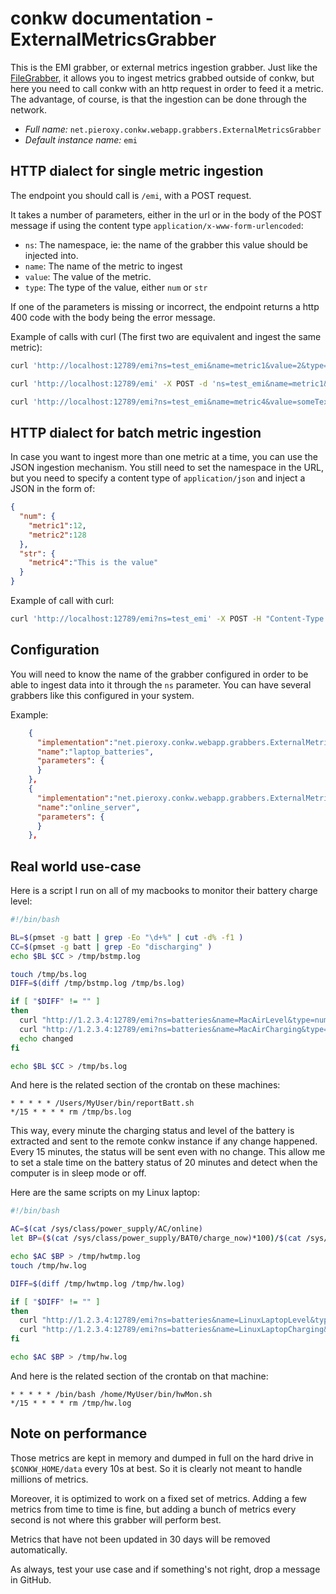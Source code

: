 # conkw documentation - ExternalMetricsGrabber

This is the EMI grabber, or external metrics ingestion grabber. Just like the [FileGrabber](GRABBER_FILE.md), it allows you to ingest metrics grabbed outside of conkw, but here you need to call conkw with an http request in order to feed it a metric. The advantage, of course, is that the ingestion can be done through the network.


* *Full name:* `net.pieroxy.conkw.webapp.grabbers.ExternalMetricsGrabber`
* *Default instance name:* `emi`

## HTTP dialect for single metric ingestion

The endpoint you should call is `/emi`, with a POST request.

It takes a number of parameters, either in the url or in the body of the POST message if using the content type `application/x-www-form-urlencoded`:

* `ns`: The namespace, ie: the name of the grabber this value should be injected into.
* `name`: The name of the metric to ingest
* `value`: The value of the metric.
* `type`: The type of the value, either `num` or `str`

If one of the parameters is missing or incorrect, the endpoint returns a http 400 code with the body being the error message.

Example of calls with curl (The first two are equivalent and ingest the same metric):

```sh
curl 'http://localhost:12789/emi?ns=test_emi&name=metric1&value=2&type=num' -X POST
```

```sh
curl 'http://localhost:12789/emi' -X POST -d 'ns=test_emi&name=metric1&value=2&type=num'
```

```sh
curl 'http://localhost:12789/emi?ns=test_emi&name=metric4&value=someTextualData&type=str' -X POST
```

## HTTP dialect for batch metric ingestion

In case you want to ingest more than one metric at a time, you can use the JSON ingestion mechanism. You still need to set the namespace in the URL, but you need to specify a content type of `application/json` and inject a JSON in the form of:

```json
{
  "num": {
    "metric1":12,
    "metric2":128
  },
  "str": {
    "metric4":"This is the value"
  }
}
```
Example of call with curl:

```sh
curl 'http://localhost:12789/emi?ns=test_emi' -X POST -H "Content-Type: application/json" -d '{"num":{"metric1":12},"str":{"metric4":"I did it!"}}'
```

## Configuration

You will need to know the name of the grabber configured in order to be able to ingest data into it through the `ns` parameter. You can have several grabbers like this configured in your system.

Example:

```json
    {
      "implementation":"net.pieroxy.conkw.webapp.grabbers.ExternalMetricsGrabber",
      "name":"laptop_batteries",
      "parameters": {
      }
    },
    {
      "implementation":"net.pieroxy.conkw.webapp.grabbers.ExternalMetricsGrabber",
      "name":"online_server",
      "parameters": {
      }
    },
```

## Real world use-case

Here is a script I run on all of my macbooks to monitor their battery charge level:

```sh
#!/bin/bash 

BL=$(pmset -g batt | grep -Eo "\d+%" | cut -d% -f1 )
CC=$(pmset -g batt | grep -Eo "discharging" )
echo $BL $CC > /tmp/bstmp.log

touch /tmp/bs.log
DIFF=$(diff /tmp/bstmp.log /tmp/bs.log)

if [ "$DIFF" != "" ]
then
  curl "http://1.2.3.4:12789/emi?ns=batteries&name=MacAirLevel&type=num&value=$BL" -X POST -H "Content-Type:text/plain"
  curl "http://1.2.3.4:12789/emi?ns=batteries&name=MacAirCharging&type=str&value=$CC" -X POST -H "Content-Type:text/plain"
  echo changed
fi

echo $BL $CC > /tmp/bs.log
```

And here is the related section of the crontab on these machines:

```
* * * * * /Users/MyUser/bin/reportBatt.sh
*/15 * * * * rm /tmp/bs.log
```

This way, every minute the charging status and level of the battery is extracted and sent to the remote conkw instance if any change happened. Every 15 minutes, the status will be sent even with no change. This allow me to set a stale time on the battery status of 20 minutes and detect when the computer is in sleep mode or off. 

Here are the same scripts on my Linux laptop:

```sh
#!/bin/bash

AC=$(cat /sys/class/power_supply/AC/online)
let BP=($(cat /sys/class/power_supply/BAT0/charge_now)*100)/$(cat /sys/class/power_supply/BAT0/charge_full)

echo $AC $BP > /tmp/hwtmp.log
touch /tmp/hw.log

DIFF=$(diff /tmp/hwtmp.log /tmp/hw.log)

if [ "$DIFF" != "" ]
then
  curl "http://1.2.3.4:12789/emi?ns=batteries&name=LinuxLaptopLevel&type=num&value=$BP" -X POST -H "Content-Type:text/plain"
  curl "http://1.2.3.4:12789/emi?ns=batteries&name=LinuxLaptopCharging&type=num&value=$AC" -X POST -H "Content-Type:text/plain"
fi

echo $AC $BP > /tmp/hw.log
```

And here is the related section of the crontab on that machine:

```
* * * * * /bin/bash /home/MyUser/bin/hwMon.sh
*/15 * * * * rm /tmp/hw.log
```

## Note on performance
Those metrics are kept in memory and dumped in full on the hard drive in `$CONKW_HOME/data` every 10s at best. So it is clearly not meant to handle millions of metrics.

Moreover, it is optimized to work on a fixed set of metrics. Adding a few metrics from time to time is fine, but adding a bunch of metrics every second is not where this grabber will perform best.

Metrics that have not been updated in 30 days will be removed automatically.

As always, test your use case and if something's not right, drop a message in GitHub.